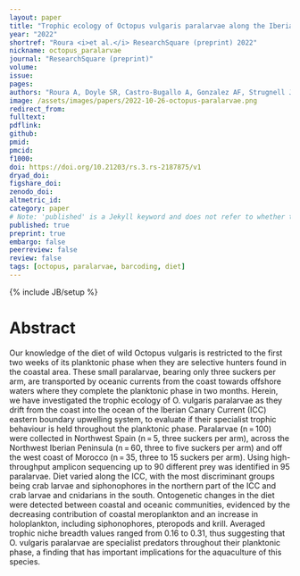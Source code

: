 ```yaml
---
layout: paper
title: "Trophic ecology of Octopus vulgaris paralarvae along the Iberian Canary current eastern boundary upwelling system "
year: "2022"
shortref: "Roura <i>et al.</i> ResearchSquare (preprint) 2022"
nickname: octopus_paralarvae
journal: "ResearchSquare (preprint)"
volume:
issue:
pages:
authors: "Roura A, Doyle SR, Castro-Bugallo A, Gonzalez AF, Strugnell JM"
image: /assets/images/papers/2022-10-26-octopus-paralarvae.png
redirect_from:
fulltext:
pdflink:
github:
pmid:
pmcid:
f1000:
doi: https://doi.org/10.21203/rs.3.rs-2187875/v1
dryad_doi:
figshare_doi:
zenodo_doi:
altmetric_id:
category: paper
# Note: 'published' is a Jekyll keyword and does not refer to whether the paper is published, but rather to whether this Markdown should be part of the rendered site.
published: true
preprint: true
embargo: false
peerreview: false
review: false
tags: [octopus, paralarvae, barcoding, diet]
---
```

{% include JB/setup %}

# Abstract

Our knowledge of the diet of wild Octopus vulgaris is restricted to the first two weeks of its planktonic phase when they are selective hunters found in the coastal area. These small paralarvae, bearing only three suckers per arm, are transported by oceanic currents from the coast towards offshore waters where they complete the planktonic phase in two months. Herein, we have investigated the trophic ecology of O. vulgaris paralarvae as they drift from the coast into the ocean of the Iberian Canary Current (ICC) eastern boundary upwelling system, to evaluate if their specialist trophic behaviour is held throughout the planktonic phase. Paralarvae (n = 100) were collected in Northwest Spain (n = 5, three suckers per arm), across the Northwest Iberian Peninsula (n = 60, three to five suckers per arm) and off the west coast of Morocco (n = 35, three to 15 suckers per arm). Using high-throughput amplicon sequencing up to 90 different prey was identified in 95 paralarvae. Diet varied along the ICC, with the most discriminant groups being crab larvae and siphonophores in the northern part of the ICC and crab larvae and cnidarians in the south. Ontogenetic changes in the diet were detected between coastal and oceanic communities, evidenced by the decreasing contribution of coastal meroplankton and an increase in holoplankton, including siphonophores, pteropods and krill. Averaged trophic niche breadth values ranged from 0.16 to 0.31, thus suggesting that O. vulgaris paralarvae are specialist predators throughout their planktonic phase, a finding that has important implications for the aquaculture of this species.

